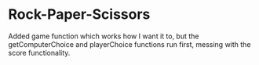 # Rock-Paper-Scissors
Added game function which works how I want it to, but the getComputerChoice and playerChoice functions run first, messing with the score functionality.
